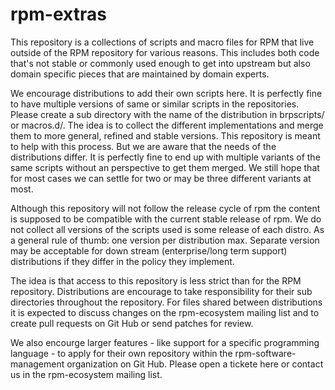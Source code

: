 # rpm-extras

This repository is a collections of scripts and macro files for RPM that live outside of the RPM repository for various reasons. This includes both code that's not stable or commonly used enough to get into upstream but also domain specific pieces that are maintained by domain experts.

We encourage distributions to add their own scripts here. It is perfectly fine to have multiple versions of same or similar scripts in the repositories. Please create a sub directory with the name of the distribution in brpscripts/ or macros.d/. The idea is to collect the different implementations and merge them to more general, refined and stable versions. This repository is meant to help with this process. But we are aware that the needs of the distributions differ. It is perfectly fine to end up with multiple variants of the same scripts without an perspective to get them merged. We still hope that for most cases we can settle for two or may be three different variants at most.

Although this repository will not follow the release cycle of rpm the content is supposed to be compatible with the current stable release of rpm. We do not collect all versions of the scripts used is some release of each distro. As a general rule of thumb: one version per distribution max. Separate version may be acceptable for down stream (enterprise/long term support) distributions if they differ in the policy they implement.

The idea is that access to this repository is less strict than for the RPM repository. Distributions are encourage to take responsibility for their sub directories throughout the repository. For files shared between distributions it is expected to discuss changes on the rpm-ecosystem mailing list and to create pull requests on Git Hub or send patches for review.

We also encourge larger features - like support for a specific programming language - to apply for their own repository within the rpm-software-management organization on Git Hub. Please open a tickete here or contact us in the rpm-ecosystem mailing list.
